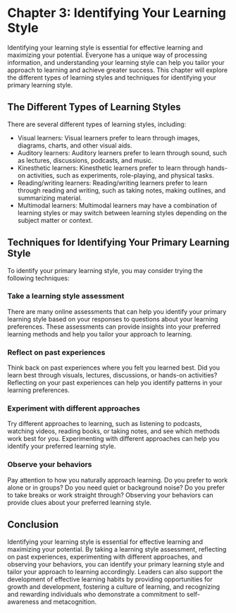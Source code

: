 Chapter 3: Identifying Your Learning Style
==========================================

Identifying your learning style is essential for effective learning and maximizing your potential. Everyone has a unique way of processing information, and understanding your learning style can help you tailor your approach to learning and achieve greater success. This chapter will explore the different types of learning styles and techniques for identifying your primary learning style.

The Different Types of Learning Styles
--------------------------------------

There are several different types of learning styles, including:

* Visual learners: Visual learners prefer to learn through images, diagrams, charts, and other visual aids.
* Auditory learners: Auditory learners prefer to learn through sound, such as lectures, discussions, podcasts, and music.
* Kinesthetic learners: Kinesthetic learners prefer to learn through hands-on activities, such as experiments, role-playing, and physical tasks.
* Reading/writing learners: Reading/writing learners prefer to learn through reading and writing, such as taking notes, making outlines, and summarizing material.
* Multimodal learners: Multimodal learners may have a combination of learning styles or may switch between learning styles depending on the subject matter or context.

Techniques for Identifying Your Primary Learning Style
------------------------------------------------------

To identify your primary learning style, you may consider trying the following techniques:

### Take a learning style assessment

There are many online assessments that can help you identify your primary learning style based on your responses to questions about your learning preferences. These assessments can provide insights into your preferred learning methods and help you tailor your approach to learning.

### Reflect on past experiences

Think back on past experiences where you felt you learned best. Did you learn best through visuals, lectures, discussions, or hands-on activities? Reflecting on your past experiences can help you identify patterns in your learning preferences.

### Experiment with different approaches

Try different approaches to learning, such as listening to podcasts, watching videos, reading books, or taking notes, and see which methods work best for you. Experimenting with different approaches can help you identify your preferred learning style.

### Observe your behaviors

Pay attention to how you naturally approach learning. Do you prefer to work alone or in groups? Do you need quiet or background noise? Do you prefer to take breaks or work straight through? Observing your behaviors can provide clues about your preferred learning style.

Conclusion
----------

Identifying your learning style is essential for effective learning and maximizing your potential. By taking a learning style assessment, reflecting on past experiences, experimenting with different approaches, and observing your behaviors, you can identify your primary learning style and tailor your approach to learning accordingly. Leaders can also support the development of effective learning habits by providing opportunities for growth and development, fostering a culture of learning, and recognizing and rewarding individuals who demonstrate a commitment to self-awareness and metacognition.
